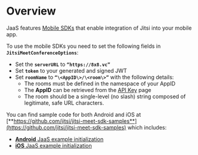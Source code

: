 # Overview

JaaS features [Mobile SDKs](https://jitsi.github.io/handbook/docs/category/mobile) that enable integration of Jitsi into your mobile app.

To use the mobile SDKs you need to set the following fields in **`JitsiMeetConferenceOptions`**:

* Set the **`serverURL`** to **`“https://8x8.vc”`**
* Set **`token`** to your generated and signed JWT
* Set **`roomName`** to **`“\<AppID\>/\<room\>”`** with the following details:
  * The rooms must be defined in the namespace of your AppID
  * The **AppID** can be retrieved from the [API Key](/jaas/docs/jaas-console-api-keys) page
  * The room should be a single-level (no slash) string composed of legitimate, safe URL characters.

You can find sample code for both Android and iOS at [**https://github.com/jitsi/jitsi-meet-sdk-samples**](https://github.com/jitsi/jitsi-meet-sdk-samples) which includes:

* [**Android** JaaS example initialization](https://github.com/jitsi/jitsi-meet-sdk-samples/blob/master/android/java/JitsiSDKTest)
* [**iOS** JaaS example initialization](https://github.com/jitsi/jitsi-meet-sdk-samples/tree/master/ios/swift/JitsiSDKTest)
